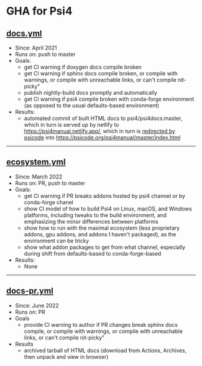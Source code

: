 # GHA for Psi4

## [docs.yml](./docs.yml)

* Since: April 2021
* Runs on: push to master
* Goals:
  * get CI warning if doxygen docs compile broken
  * get CI warning if sphinx docs compile broken, or compile with warnings, or compile with unreachable links, or can't compile nit-picky"
  * publish nightly-build docs promptly and automatically
  * get CI warning if psi4 compile broken with conda-forge environment (as opposed to the usual defaults-based environment)
* Results:
  * automated commit of built HTML docs to psi4/psi4docs:master, which in turn is served up by netlify to https://psi4manual.netlify.app/, which in turn is [redirected by psicode](https://github.com/psi4/psicode-hugo-website/blob/master/netlify.toml) into https://psicode.org/psi4manual/master/index.html

----

## [ecosystem.yml](./ecosystem.yml)

* Since: March 2022
* Runs on: PR, push to master
* Goals:
  * get CI warning if PR breaks addons hosted by psi4 channel or by conda-forge chanel
  * show CI model of how to build Psi4 on Linux, macOS, and Windows platforms, including tweaks to the build environment, and emphasizing the minor differences between platforms
  * show how to run with the maximal ecosystem (less proprietary addons, gpu addons, and addons I haven't packaged), as the environment can be tricky
  * show what addon packages to get from what channel, especially during shift from defaults-based to conda-forge-based
* Results:
  * None

----

## [docs-pr.yml](./docs-pr.yml)

* Since: June 2022
* Runs on: PR
* Goals
  * provide CI warning to author if PR changes break sphinx docs compile, or compile with warnings, or compile with unreachable links, or can't compile nit-picky"
* Results
  * archived tarball of HTML docs (download from Actions, Archives, then unpack and view in browser)

